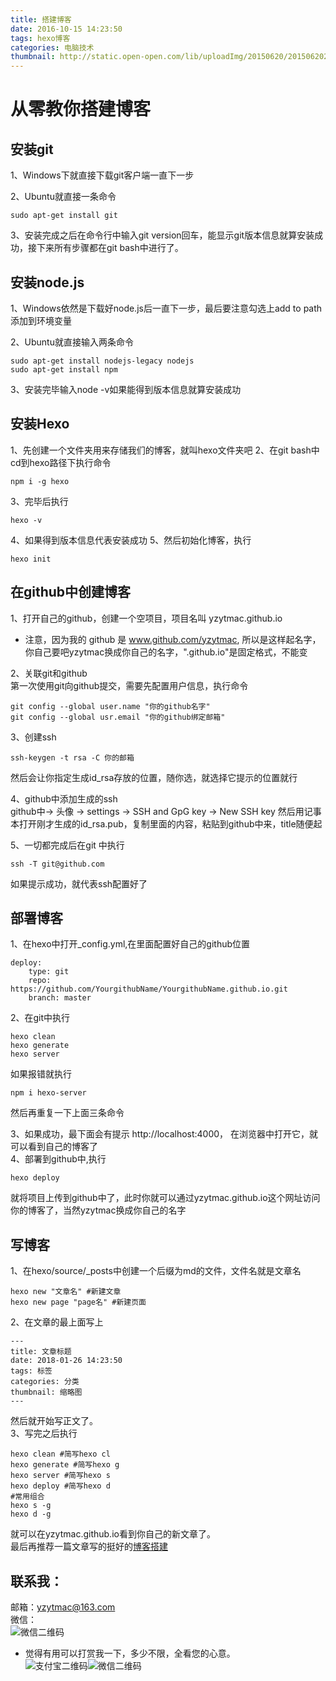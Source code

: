 ```yaml
---
title: 搭建博客
date: 2016-10-15 14:23:50
tags: hexo博客
categories: 电脑技术
thumbnail: http://static.open-open.com/lib/uploadImg/20150620/20150620203424_361.png
---
```

# 从零教你搭建博客
## 安装git
1、Windows下就直接下载git客户端一直下一步  

2、Ubuntu就直接一条命令  

    sudo apt-get install git  
3、安装完成之后在命令行中输入git version回车，能显示git版本信息就算安装成功，接下来所有步骤都在git bash中进行了。
## 安装node.js
1、Windows依然是下载好node.js后一直下一步，最后要注意勾选上add to path添加到环境变量  

2、Ubuntu就直接输入两条命令  

    sudo apt-get install nodejs-legacy nodejs  
    sudo apt-get install npm
3、安装完毕输入node -v如果能得到版本信息就算安装成功  
## 安装Hexo
1、先创建一个文件夹用来存储我们的博客，就叫hexo文件夹吧
2、在git bash中cd到hexo路径下执行命令  

    npm i -g hexo
3、完毕后执行  

    hexo -v
4、如果得到版本信息代表安装成功
5、然后初始化博客，执行

    hexo init
## 在github中创建博客
1、打开自己的github，创建一个空项目，项目名叫 yzytmac.github.io  
- 注意，因为我的 github 是 www.github.com/yzytmac, 所以是这样起名字，你自己要吧yzytmac换成你自己的名字，".github.io"是固定格式，不能变  

2、关联git和github  
第一次使用git向github提交，需要先配置用户信息，执行命令 

    git config --global user.name "你的github名字"
    git config --global usr.email "你的github绑定邮箱"
3、创建ssh  
    
    ssh-keygen -t rsa -C 你的邮箱
然后会让你指定生成id_rsa存放的位置，随你选，就选择它提示的位置就行  

4、github中添加生成的ssh  
github中-> 头像 -> settings -> SSH and GpG key -> New SSH key
然后用记事本打开刚才生成的id_rsa.pub，复制里面的内容，粘贴到github中来，title随便起  

5、一切都完成后在git 中执行  

    ssh -T git@github.com
如果提示成功，就代表ssh配置好了  
## 部署博客
1、在hexo中打开_config.yml,在里面配置好自己的github位置  

    deploy:
        type: git
        repo: https://github.com/YourgithubName/YourgithubName.github.io.git
        branch: master

2、在git中执行  

    hexo clean
    hexo generate
    hexo server
如果报错就执行  

    npm i hexo-server  
然后再重复一下上面三条命令  

3、如果成功，最下面会有提示 http://localhost:4000， 在浏览器中打开它，就可以看到自己的博客了  
4、部署到github中,执行  

    hexo deploy
就将项目上传到github中了，此时你就可以通过yzytmac.github.io这个网址访问你的博客了，当然yzytmac换成你自己的名字  
## 写博客
1、在hexo/source/_posts中创建一个后缀为md的文件，文件名就是文章名  

    hexo new "文章名" #新建文章
    hexo new page "page名" #新建页面
2、在文章的最上面写上  

    ---
    title: 文章标题
    date: 2018-01-26 14:23:50
    tags: 标签
    categories: 分类
    thumbnail: 缩略图
    ---
然后就开始写正文了。  
3、写完之后执行  

    hexo clean #简写hexo cl
    hexo generate #简写hexo g
    hexo server #简写hexo s
    hexo deploy #简写hexo d
    #常用组合
    hexo s -g
    hexo d -g
就可以在yzytmac.github.io看到你自己的新文章了。  
最后再推荐一篇文章写的挺好的[博客搭建](http://visugar.com/2017/05/04/20170504SetUpHexoBlog/)

## 联系我：
邮箱：yzytmac@163.com  
微信：  
![](https://gitee.com/yzytmac/resource/raw/master/yzyweixin.png "微信二维码")  
- 觉得有用可以打赏我一下，多少不限，全看您的心意。  
![](https://gitee.com/yzytmac/resource/raw/master/alipay.png "支付宝二维码")![](https://gitee.com/yzytmac/resource/raw/master/weixinpay.png "微信二维码")